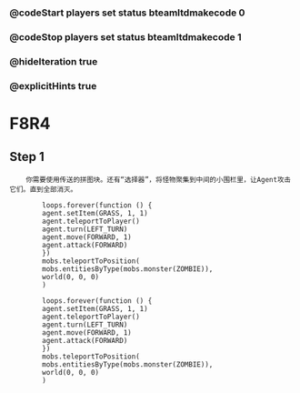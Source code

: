 ### @codeStart players set status bteamltdmakecode 0
### @codeStop players set status bteamltdmakecode 1


### @hideIteration true
### @explicitHints true

# F8R4

## Step 1
        你需要使用传送的拼图块。还有“选择器”，将怪物聚集到中间的小围栏里，让Agent攻击它们。直到全部消灭。
 

```ghost
        loops.forever(function () {
        agent.setItem(GRASS, 1, 1)
        agent.teleportToPlayer()
        agent.turn(LEFT_TURN)
        agent.move(FORWARD, 1)
        agent.attack(FORWARD)
        })
        mobs.teleportToPosition(
        mobs.entitiesByType(mobs.monster(ZOMBIE)),
        world(0, 0, 0)
        )
```

```template
        loops.forever(function () {
        agent.setItem(GRASS, 1, 1)
        agent.teleportToPlayer()
        agent.turn(LEFT_TURN)
        agent.move(FORWARD, 1)
        agent.attack(FORWARD)
        })
        mobs.teleportToPosition(
        mobs.entitiesByType(mobs.monster(ZOMBIE)),
        world(0, 0, 0)
        )
```

```package
```
